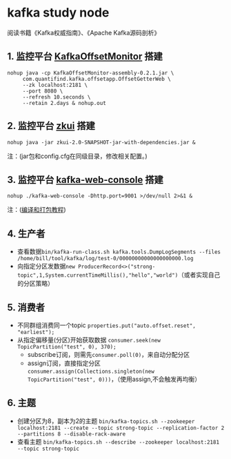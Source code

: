 # kafka study node
阅读书籍《Kafka权威指南》、《Apache Kafka源码剖析》
## 1. 监控平台 [KafkaOffsetMonitor](https://github.com/quantifind/KafkaOffsetMonitor) 搭建
```
nohup java -cp KafkaOffsetMonitor-assembly-0.2.1.jar \
     com.quantifind.kafka.offsetapp.OffsetGetterWeb \
     --zk localhost:2181 \
     --port 8080 \
     --refresh 10.seconds \
     --retain 2.days & nohup.out
```
## 2. 监控平台 [zkui](https://github.com/DeemOpen/zkui) 搭建
    nohup java -jar zkui-2.0-SNAPSHOT-jar-with-dependencies.jar &
注：(jar包和config.cfg在同级目录，修改相关配置。)

## 3. 监控平台 [kafka-web-console](https://github.com/claudemamo/kafka-web-console) 搭建
    nohup ./kafka-web-console -Dhttp.port=9001 >/dev/null 2>&1 &
注：([编译和打包教程](https://blog.csdn.net/hengyunabc/article/details/40431627))

## 4. 生产者
* 查看数据`bin/kafka-run-class.sh kafka.tools.DumpLogSegments --files /home/bill/tool/kafka/log/test-0/00000000000000000000.log`
* 向指定分区发数据`new ProducerRecord<>("strong-topic",1,System.currentTimeMillis(),"hello","world")`（或者实现自己的分区策略）

## 5. 消费者
* 不同群组消费同一个topic  `properties.put("auto.offset.reset", "earliest");`
* 从指定偏移量(分区)开始获取数据 `consumer.seek(new TopicPartition("test", 0), 370);`
    * subscribe订阅，则需先`consumer.poll(0)`，来自动分配分区
    * assign订阅，直接指定分区`consumer.assign(Collections.singleton(new TopicPartition("test", 0)))`，（使用assign,不会触发再均衡）
    
## 6. 主题
* 创建分区为8，副本为2的主题
`bin/kafka-topics.sh --zookeeper localhost:2181 --create --topic strong-topic --replication-factor 2 --partitions 8 --disable-rack-aware`
* 查看主题
`bin/kafka-topics.sh --describe --zookeeper localhost:2181 --topic strong-topic`
